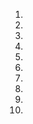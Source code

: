 1. [LAB-01]:(https://github.com/karthikeyan0741/AI-ML-2024-BATCH-1/blob/main/AIML%20assignment%201.ipynb)
2. [LAB-02]:()
3. [LAB-03]:()
4. [LAB-04]:()
5. [LAB-05]:()
6. [LAB-06]:()
7. [LAB-07]:()
8. [LAB-08]:()
9. [LAB-09]:()
10.
